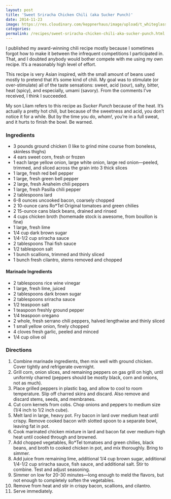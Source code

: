 ```yaml
---
layout: post
title: 'Sweet Sriracha Chicken Chili (aka Sucker Punch)'
date: 2014-11-23
image: https://res.cloudinary.com/keppnerhaus/image/upload/t_whiteglass-blog/v1504127823/keppner-recipes/blog/sweet-sriracha-chicken-chili-sucker-punch.jpg
categories:
permalink: /recipes/sweet-sriracha-chicken-chili-aka-sucker-punch.html
---
```


I published my award-winning chili recipe mostly because I sometimes forgot how to make it between the infrequent competitions I participated in. That, and I doubted anybody would bother compete with me using my own recipe. It’s a reasonably high level of effort.

This recipe is very Asian inspired, with the small amount of beans used mostly to pretend that it’s some kind of chili. My goal was to stimulate (or over-stimulate) all of the taste sensations: sweet, acid (sour), salty, bitter, heat (spicy), and especially, umami (savory). From the comments I’ve received, I think I succeeded.

My son Lliam refers to this recipe as _Sucker Punch_ because of the heat. It’s actually a pretty hot chili, but because of the sweetness and acid, you don’t notice it for a while. But by the time you do, _wham!_, you’re in a full sweat, and it hurts to finish the bowl. Be warned.

### Ingredients

- 3 pounds ground chicken (I like to grind mine course from boneless, skinless thighs)
- 4 ears sweet corn, fresh or frozen
- 1 each large yellow onion, large white onion, large red onion—peeled, trimmed, and sliced across the grain into 3 thick slices
- 1 large, fresh red bell pepper
- 1 large, fresh green bell pepper
- 2 large, fresh Anaheim chili peppers
- 1 large, fresh Pasilla chili pepper
- 2 tablespoons lard
- 6-8 ounces uncooked bacon, coarsely chopped
- 2 10-ounce cans Ro*Tel Original tomatoes and green chilies
- 2 15-ounce cans black beans, drained and rinsed
- 4 cups chicken broth (homemade stock is awesome, from bouillon is fine)
- 1 large, fresh lime
- 1/4 cup dark brown sugar
- 1/4-1/2 cup sriracha sauce
- 2 tablespoons Thai fish sauce
- 1/2 tablespoon salt
- 1 bunch scallions, trimmed and thinly sliced
- 1 bunch fresh cilantro, stems removed and chopped

#### Marinade Ingredients

- 2 tablespoons rice wine vinegar
- 1 large, fresh lime, juiced
- 2 tablespoons dark brown sugar
- 2 tablespoons sriracha sauce
- 1/2 teaspoon salt
- 1 teaspoon freshly ground pepper
- 1/4 teaspoon oregano
- 2 whole, fresh serrano chili peppers, halved lengthwise and thinly sliced
- 1 small yellow onion, finely chopped
- 4 cloves fresh garlic, peeled and minced
- 1/4 cup olive oil

### Directions

1. Combine marinade ingredients, then mix well with ground chicken. Cover tightly and refrigerate overnight.
2. Grill corn, onion slices, and remaining peppers on gas grill on high, until uniformly charred (peppers should be mostly black, corn and onions, not as much).
3. Place grilled peppers in plastic bag, and allow to cool to room temperature. Slip off charred skins and discard. Also remove and discard stems, seeds, and membranes.
4. Cut corn kernels from cobs. Chop onions and peppers to medium size (1/4 inch to 1/2 inch cube).
5. Melt lard in large, heavy pot. Fry bacon in lard over medium heat until crispy. Remove cooked bacon with slotted spoon to a separate bowl, leaving fat in pot.
6. Cook marinated chicken mixture in lard and bacon fat over medium-high heat until cooked through and browned.
7. Add chopped vegetables, Ro*Tel tomatoes and green chilies, black beans, and broth to cooked chicken in pot, and mix thoroughly. Bring to simmer.
8. Add juice from remaining lime, additional 1/4 cup brown sugar, additional 1/4-1/2 cup sriracha sauce, fish sauce, and additional salt. Stir to combine. Test and adjust seasoning.
9. Simmer on low for 20-30 minutes—long enough to meld the flavors, but not enough to completely soften the vegetables.
10. Remove from heat and stir in crispy bacon, scallions, and cilantro.
11. Serve immediately.
